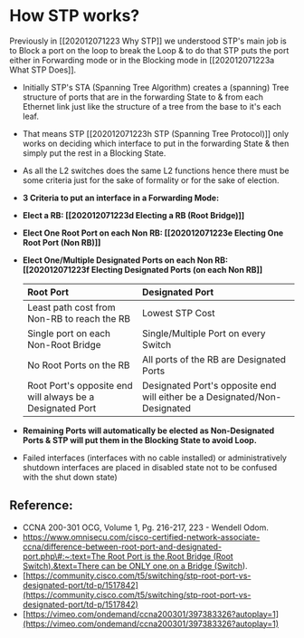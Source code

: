 # How STP works?

Previously in \[\[202012071223 Why STP\]\] we understood STP's main job is to Block a port on the loop to break the Loop & to do that STP puts the port either in Forwarding mode or in the Blocking mode in \[\[202012071223a What STP Does\]\].

* Initially STP's STA \(Spanning Tree Algorithm\) creates a \(spanning\) Tree structure of ports that  are in the forwarding State to & from each Ethernet link just like the structure of a tree from the base to it's each leaf.
* That means STP \[\[202012071223h STP \(Spanning Tree Protocol\)\]\] only works on deciding which interface to put in the forwarding State & then simply put the rest in a Blocking State.
* As all the L2 switches does the same L2 functions hence there must be some criteria just for the sake of formality or for the sake of election.
* **3 Criteria to put an interface in a Forwarding Mode:**
* **Elect a RB: \[\[202012071223d Electing a RB \(Root Bridge\)\]\]**
* **Elect One Root Port on each Non RB: \[\[202012071223e Electing One Root Port \(Non RB\)\]\]**
* **Elect One/Multiple Designated Ports on each Non RB: \[\[202012071223f Electing Designated Ports \(on each Non RB\]\]**

  | Root Port | Designated Port |
  | :--- | :--- |
  | Least path cost from Non-RB to reach the RB | Lowest STP Cost |
  | Single port on each Non-Root Bridge | Single/Multiple Port on every Switch |
  | No Root Ports on the RB | All ports of the RB are Designated Ports |
  | Root Port's opposite end will always be a Designated Port | Designated Port's opposite end will either be a Designated/Non-Designated |

* **Remaining Ports will automatically be elected as Non-Designated Ports & STP will put them in the Blocking State to avoid Loop.**
* Failed interfaces \(interfaces with no cable installed\) or administratively shutdown interfaces are placed in disabled state not to be confused with the shut down state\)

## Reference:

* CCNA 200-301 OCG, Volume 1, Pg. 216-217, 223 - Wendell Odom.
* [https://www.omnisecu.com/cisco-certified-network-associate-ccna/difference-between-root-port-and-designated-port.php\#:~:text=The Root Port is the,Root Bridge \(Root Switch\).&text=There can be ONLY one,on a Bridge \(Switch](https://www.omnisecu.com/cisco-certified-network-associate-ccna/difference-between-root-port-and-designated-port.php#:~:text=The%20Root%20Port%20is%20the,Root%20Bridge%20%28Root%20Switch%29.&text=There%20can%20be%20ONLY%20one,on%20a%20Bridge%20%28Switch)\).
* [https://community.cisco.com/t5/switching/stp-root-port-vs-designated-port/td-p/1517842](https://community.cisco.com/t5/switching/stp-root-port-vs-designated-port/td-p/1517842)
* [https://vimeo.com/ondemand/ccna200301/397383326?autoplay=1](https://vimeo.com/ondemand/ccna200301/397383326?autoplay=1)


